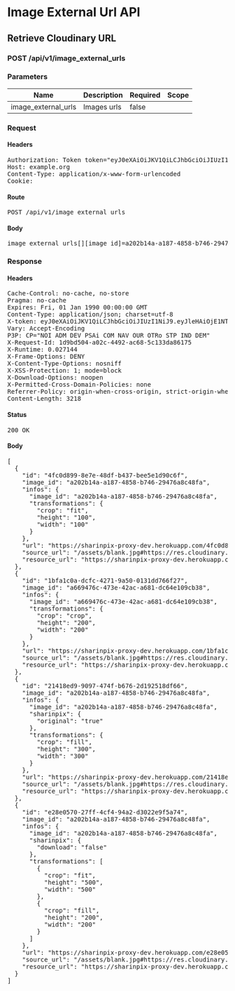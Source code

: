 # Image External Url API

## Retrieve Cloudinary URL

### POST /api/v1/image_external_urls

### Parameters

| Name | Description | Required | Scope |
|------|-------------|----------|-------|
| image_external_urls | Images urls | false |  |

### Request

#### Headers

<pre>Authorization: Token token=&quot;eyJ0eXAiOiJKV1QiLCJhbGciOiJIUzI1NiJ9.eyJleHAiOjE1NTQ3NTk1NDQsImlhdCI6MTU1NDc0NTE0NCwidXNlcl9pZCI6ImI3MGNkZWIwLWU3ZWQtNDdmZS05M2EyLThkZGYyNDM1NWJmZiIsImFiaWxpdGllcyI6eyJpbWFnZV91cmxzIjp0cnVlfX0.-unpQawc1jqHQWxN8qnPe6q8KAvYWkAFmraSX1-S0sU&quot;
Host: example.org
Content-Type: application/x-www-form-urlencoded
Cookie: </pre>

#### Route

<pre>POST /api/v1/image_external_urls</pre>

#### Body

<pre>image_external_urls[][image_id]=a202b14a-a187-4858-b746-29476a8c48fa&&image_external_urls[][transformations][crop]=fit&image_external_urls[][transformations][height]=100&image_external_urls[][transformations][width]=100&image_external_urls[][image_id]=a669476c-473e-42ac-a681-dc64e109cb38&image_external_urls[][transformations][crop]=crop&image_external_urls[][transformations][height]=200&image_external_urls[][transformations][width]=200&image_external_urls[][image_id]=a202b14a-a187-4858-b746-29476a8c48fa&image_external_urls[][sharinpix][original]=true&image_external_urls[][transformations][crop]=fill&image_external_urls[][transformations][height]=300&image_external_urls[][transformations][width]=300&image_external_urls[][image_id]=a202b14a-a187-4858-b746-29476a8c48fa&image_external_urls[][sharinpix][download]=false&image_external_urls[][transformations][][crop]=fit&image_external_urls[][transformations][][height]=500&image_external_urls[][transformations][][width]=500&image_external_urls[][transformations][][crop]=fill&image_external_urls[][transformations][][height]=200&image_external_urls[][transformations][][width]=200</pre>

### Response

#### Headers

<pre>Cache-Control: no-cache, no-store
Pragma: no-cache
Expires: Fri, 01 Jan 1990 00:00:00 GMT
Content-Type: application/json; charset=utf-8
X-token: eyJ0eXAiOiJKV1QiLCJhbGciOiJIUzI1NiJ9.eyJleHAiOjE1NTQ3NTk1NDQsImlhdCI6MTU1NDc0NTE0NCwidXNlcl9pZCI6ImI3MGNkZWIwLWU3ZWQtNDdmZS05M2EyLThkZGYyNDM1NWJmZiIsImFiaWxpdGllcyI6eyJpbWFnZV91cmxzIjp0cnVlfX0.-unpQawc1jqHQWxN8qnPe6q8KAvYWkAFmraSX1-S0sU
Vary: Accept-Encoding
P3P: CP=&quot;NOI ADM DEV PSAi COM NAV OUR OTRo STP IND DEM&quot;
X-Request-Id: 1d9bd504-a02c-4492-ac68-5c133da86175
X-Runtime: 0.027144
X-Frame-Options: DENY
X-Content-Type-Options: nosniff
X-XSS-Protection: 1; mode=block
X-Download-Options: noopen
X-Permitted-Cross-Domain-Policies: none
Referrer-Policy: origin-when-cross-origin, strict-origin-when-cross-origin
Content-Length: 3218</pre>

#### Status

<pre>200 OK</pre>

#### Body

<pre>[
  {
    "id": "4fc0d899-8e7e-48df-b437-bee5e1d90c6f",
    "image_id": "a202b14a-a187-4858-b746-29476a8c48fa",
    "infos": {
      "image_id": "a202b14a-a187-4858-b746-29476a8c48fa",
      "transformations": {
        "crop": "fit",
        "height": "100",
        "width": "100"
      }
    },
    "url": "https://sharinpix-proxy-dev.herokuapp.com/4fc0d899-8e7e-48df-b437-bee5e1d90c6f.jpg?s=9431cac&url=localhost/image_external_urls/4fc0d899-8e7e-48df-b437-bee5e1d90c6f",
    "source_url": "/assets/blank.jpg#https://res.cloudinary.com/sadaasdasd/image/authenticated/s--kTKJSgWy--/c_fit,h_1920,w_1920/fl_attachment/dpr_auto,q_auto,f_auto/c_fit,h_100,w_100/v123123/5b3cbbf031c8.jpg",
    "resource_url": "https://sharinpix-proxy-dev.herokuapp.com/4fc0d899-8e7e-48df-b437-bee5e1d90c6f.jpg?s=9431cac&url=localhost/image_external_urls/4fc0d899-8e7e-48df-b437-bee5e1d90c6f"
  },
  {
    "id": "1bfa1c0a-dcfc-4271-9a50-0131dd766f27",
    "image_id": "a669476c-473e-42ac-a681-dc64e109cb38",
    "infos": {
      "image_id": "a669476c-473e-42ac-a681-dc64e109cb38",
      "transformations": {
        "crop": "crop",
        "height": "200",
        "width": "200"
      }
    },
    "url": "https://sharinpix-proxy-dev.herokuapp.com/1bfa1c0a-dcfc-4271-9a50-0131dd766f27.jpg?s=7f5917e&url=localhost/image_external_urls/1bfa1c0a-dcfc-4271-9a50-0131dd766f27",
    "source_url": "/assets/blank.jpg#https://res.cloudinary.com/sadaasdasd/image/authenticated/s--jKfUS4-g--/c_fit,h_1920,w_1920/fl_attachment/dpr_auto,q_auto,f_auto/c_crop,h_200,w_200/v123123/0d7417775229.jpg",
    "resource_url": "https://sharinpix-proxy-dev.herokuapp.com/1bfa1c0a-dcfc-4271-9a50-0131dd766f27.jpg?s=7f5917e&url=localhost/image_external_urls/1bfa1c0a-dcfc-4271-9a50-0131dd766f27"
  },
  {
    "id": "21418ed9-9097-474f-b676-2d192518df66",
    "image_id": "a202b14a-a187-4858-b746-29476a8c48fa",
    "infos": {
      "image_id": "a202b14a-a187-4858-b746-29476a8c48fa",
      "sharinpix": {
        "original": "true"
      },
      "transformations": {
        "crop": "fill",
        "height": "300",
        "width": "300"
      }
    },
    "url": "https://sharinpix-proxy-dev.herokuapp.com/21418ed9-9097-474f-b676-2d192518df66.jpg?s=a373969&url=localhost/image_external_urls/21418ed9-9097-474f-b676-2d192518df66",
    "source_url": "/assets/blank.jpg#https://res.cloudinary.com/sadaasdasd/image/authenticated/s--T05cWy_Z--/fl_attachment/v123123/5b3cbbf031c8.jpg",
    "resource_url": "https://sharinpix-proxy-dev.herokuapp.com/21418ed9-9097-474f-b676-2d192518df66.jpg?s=a373969&url=localhost/image_external_urls/21418ed9-9097-474f-b676-2d192518df66"
  },
  {
    "id": "e28e0570-27ff-4cf4-94a2-d3022e9f5a74",
    "image_id": "a202b14a-a187-4858-b746-29476a8c48fa",
    "infos": {
      "image_id": "a202b14a-a187-4858-b746-29476a8c48fa",
      "sharinpix": {
        "download": "false"
      },
      "transformations": [
        {
          "crop": "fit",
          "height": "500",
          "width": "500"
        },
        {
          "crop": "fill",
          "height": "200",
          "width": "200"
        }
      ]
    },
    "url": "https://sharinpix-proxy-dev.herokuapp.com/e28e0570-27ff-4cf4-94a2-d3022e9f5a74.jpg?s=0abfdb3&url=localhost/image_external_urls/e28e0570-27ff-4cf4-94a2-d3022e9f5a74",
    "source_url": "/assets/blank.jpg#https://res.cloudinary.com/sadaasdasd/image/authenticated/s--ljtbr8_k--/c_fit,h_1920,w_1920/fl_attachment/dpr_auto,q_auto,f_auto/c_fit,h_500,w_500/c_fill,h_200,w_200/v123123/5b3cbbf031c8.jpg",
    "resource_url": "https://sharinpix-proxy-dev.herokuapp.com/e28e0570-27ff-4cf4-94a2-d3022e9f5a74.jpg?s=0abfdb3&url=localhost/image_external_urls/e28e0570-27ff-4cf4-94a2-d3022e9f5a74"
  }
]</pre>
